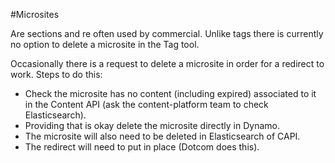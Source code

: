 #Microsites

Are sections and re often used by commercial. Unlike tags there is 
currently no option to delete a microsite in the Tag tool. 

Occasionally there is a request to delete a microsite in order for a redirect
to work. Steps to do this:

* Check the microsite has no content (including expired) associated to it in the
 Content API (ask the content-platform team to check Elasticsearch).
* Providing that is okay delete the microsite directly in Dynamo. 
* The microsite will also need to be deleted in Elasticsearch of CAPI.
* The redirect will need to put in place (Dotcom does this).